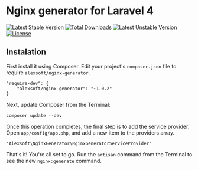 # Nginx generator for Laravel 4
[![Latest Stable Version](https://poser.pugx.org/alexsoft/nginx-generator/v/stable.svg)](https://packagist.org/packages/alexsoft/nginx-generator) [![Total Downloads](https://poser.pugx.org/alexsoft/nginx-generator/downloads.svg)](https://packagist.org/packages/alexsoft/nginx-generator) [![Latest Unstable Version](https://poser.pugx.org/alexsoft/nginx-generator/v/unstable.svg)](https://packagist.org/packages/alexsoft/nginx-generator) [![License](https://poser.pugx.org/alexsoft/nginx-generator/license.svg)](https://packagist.org/packages/alexsoft/nginx-generator)

## Instalation
First install it using Composer. Edit your project's `composer.json` file to require `alexsoft/nginx-generator`.

    "require-dev": {
        "alexsoft/nginx-generator": "~1.0.2"
    }

Next, update Composer from the Terminal:

    composer update --dev

Once this operation completes, the final step is to add the service provider. Open `app/config/app.php`, and add a new item to the providers array.

    'Alexsoft\NginxGenerator\NginxGeneratorServiceProvider'

That's it! You're all set to go. Run the `artisan` command from the Terminal to see the new `nginx:generate` command.
